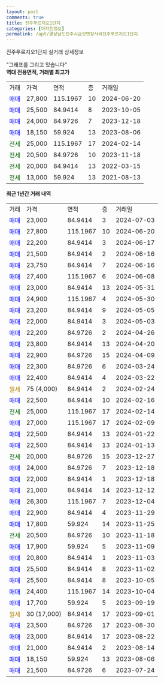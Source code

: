 ```yaml
---
layout: post
comments: true
title: 진주푸르지오1단지
categories: [아파트정보]
permalink: /apt/경상남도진주시금산면장사리진주푸르지오1단지
---
```


진주푸르지오1단지 실거래 상세정보

<script type="text/javascript">
  google.charts.load('current', {'packages':['line', 'corechart']});
  google.charts.setOnLoadCallback(drawChart);

  function drawChart() {
    var data = new google.visualization.DataTable();
    data.addColumn('date', '거래일');
    data.addColumn('number', "매매");
    data.addColumn('number', "전세");
    data.addColumn('number', "전매");

    data.addRows([[new Date(Date.parse("2024-07-03")), 23000, null, null], [new Date(Date.parse("2024-06-20")), 27800, null, null], [new Date(Date.parse("2024-06-17")), 22200, null, null], [new Date(Date.parse("2024-06-16")), 21500, null, null], [new Date(Date.parse("2024-06-16")), 23750, null, null], [new Date(Date.parse("2024-06-08")), 27400, null, null], [new Date(Date.parse("2024-05-31")), 23000, null, null], [new Date(Date.parse("2024-05-30")), 24900, null, null], [new Date(Date.parse("2024-05-05")), 23200, null, null], [new Date(Date.parse("2024-05-03")), 22000, null, null], [new Date(Date.parse("2024-04-26")), 22200, null, null], [new Date(Date.parse("2024-04-20")), 23800, null, null], [new Date(Date.parse("2024-04-09")), 22900, null, null], [new Date(Date.parse("2024-03-24")), 22300, null, null], [new Date(Date.parse("2024-03-22")), 22400, null, null], [new Date(Date.parse("2024-02-24")), null, null, null], [new Date(Date.parse("2024-02-16")), 22500, null, null], [new Date(Date.parse("2024-02-14")), null, 25000, null], [new Date(Date.parse("2024-02-09")), 27000, null, null], [new Date(Date.parse("2024-01-22")), 22500, null, null], [new Date(Date.parse("2024-01-13")), 22500, null, null], [new Date(Date.parse("2023-12-27")), null, 20000, null], [new Date(Date.parse("2023-12-18")), 24000, null, null], [new Date(Date.parse("2023-12-18")), 22000, null, null], [new Date(Date.parse("2023-12-12")), 21000, null, null], [new Date(Date.parse("2023-12-04")), 26300, null, null], [new Date(Date.parse("2023-11-29")), 22900, null, null], [new Date(Date.parse("2023-11-25")), 17800, null, null], [new Date(Date.parse("2023-11-18")), null, 20500, null], [new Date(Date.parse("2023-11-09")), 17900, null, null], [new Date(Date.parse("2023-11-03")), 20800, null, null], [new Date(Date.parse("2023-11-02")), 25500, null, null], [new Date(Date.parse("2023-10-05")), 25500, null, null], [new Date(Date.parse("2023-10-04")), 24400, null, null], [new Date(Date.parse("2023-09-19")), 17700, null, null], [new Date(Date.parse("2023-09-01")), null, null, null], [new Date(Date.parse("2023-08-30")), 23500, null, null], [new Date(Date.parse("2023-08-22")), 23000, null, null], [new Date(Date.parse("2023-08-14")), 21000, null, null], [new Date(Date.parse("2023-08-06")), 18150, null, null], [new Date(Date.parse("2023-07-24")), 21500, null, null]]);

    var options = {
      hAxis: {
        format: 'yyyy/MM/dd'
      },    
      lineWidth: 0,
      pointsVisible: true,    
      title: '최근 1년간 유형별 실거래가 분포',
      legend: { position: 'bottom' }
    };

    var formatter = new google.visualization.NumberFormat({pattern:'###,###'} );
    formatter.format(data, 1);
    formatter.format(data, 2);
    
    setTimeout(function() {
        var chart = new google.visualization.LineChart(document.getElementById('columnchart_material'));
        chart.draw(data, (options));
        document.getElementById('loading').style.display = 'none';
    }, 200);
  }
</script>


<div id="loading" style="z-index:20; display: block; margin-left: 0px">"그래프를 그리고 있습니다"</div>
<div id="columnchart_material" style="width: 95%; margin-left: 0px; display: block"></div>
<!-- contents start -->
<b>역대 전용면적, 거래별 최고가</b>
<table class="sortable">
    <tr>
      <td>거래</td>
      <td>가격</td>
      <td>면적</td>
      <td>층</td>
      <td>거래일</td>
    </tr>
        <tr>
          <td><a style="color: blue">매매</a></td>
          <td>27,800</td>
          <td>115.1967</td>
          <td>10</td>
          <td>2024-06-20</td>
        </tr>            <tr>
          <td><a style="color: blue">매매</a></td>
          <td>25,500</td>
          <td>84.9414</td>
          <td>8</td>
          <td>2023-10-05</td>
        </tr>            <tr>
          <td><a style="color: blue">매매</a></td>
          <td>24,000</td>
          <td>84.9726</td>
          <td>7</td>
          <td>2023-12-18</td>
        </tr>            <tr>
          <td><a style="color: blue">매매</a></td>
          <td>18,150</td>
          <td>59.924</td>
          <td>13</td>
          <td>2023-08-06</td>
        </tr>        
        <tr>
              <td><a style="color: darkgreen">전세</a></td>
              <td>25,000</td>
              <td>115.1967</td>
              <td>17</td>
              <td>2024-02-14</td>
            </tr>            <tr>
              <td><a style="color: darkgreen">전세</a></td>
              <td>20,500</td>
              <td>84.9726</td>
              <td>10</td>
              <td>2023-11-18</td>
            </tr>            <tr>
              <td><a style="color: darkgreen">전세</a></td>
              <td>20,000</td>
              <td>84.9414</td>
              <td>13</td>
              <td>2022-03-15</td>
            </tr>            <tr>
              <td><a style="color: darkgreen">전세</a></td>
              <td>13,000</td>
              <td>59.924</td>
              <td>13</td>
              <td>2021-08-13</td>
            </tr>        
    
</table>

<b>최근 1년간 거래 내역</b>

<table class="sortable">
    <tr>
      <td>거래</td>
      <td>가격</td>
      <td>면적</td>
      <td>층</td>
      <td>거래일</td>
    </tr>
    <tr>
      <td><a style="color: blue">매매</a></td>
      <td>23,000</td>
      <td>84.9414</td>
      <td>3</td>
      <td>2024-07-03</td>
    </tr>          <tr>
      <td><a style="color: blue">매매</a></td>
      <td>27,800</td>
      <td>115.1967</td>
      <td>10</td>
      <td>2024-06-20</td>
    </tr>          <tr>
      <td><a style="color: blue">매매</a></td>
      <td>22,200</td>
      <td>84.9414</td>
      <td>3</td>
      <td>2024-06-17</td>
    </tr>          <tr>
      <td><a style="color: blue">매매</a></td>
      <td>21,500</td>
      <td>84.9414</td>
      <td>2</td>
      <td>2024-06-16</td>
    </tr>          <tr>
      <td><a style="color: blue">매매</a></td>
      <td>23,750</td>
      <td>84.9414</td>
      <td>7</td>
      <td>2024-06-16</td>
    </tr>          <tr>
      <td><a style="color: blue">매매</a></td>
      <td>27,400</td>
      <td>115.1967</td>
      <td>6</td>
      <td>2024-06-08</td>
    </tr>          <tr>
      <td><a style="color: blue">매매</a></td>
      <td>23,000</td>
      <td>84.9414</td>
      <td>13</td>
      <td>2024-05-31</td>
    </tr>          <tr>
      <td><a style="color: blue">매매</a></td>
      <td>24,900</td>
      <td>115.1967</td>
      <td>4</td>
      <td>2024-05-30</td>
    </tr>          <tr>
      <td><a style="color: blue">매매</a></td>
      <td>23,200</td>
      <td>84.9414</td>
      <td>9</td>
      <td>2024-05-05</td>
    </tr>          <tr>
      <td><a style="color: blue">매매</a></td>
      <td>22,000</td>
      <td>84.9414</td>
      <td>3</td>
      <td>2024-05-03</td>
    </tr>          <tr>
      <td><a style="color: blue">매매</a></td>
      <td>22,200</td>
      <td>84.9726</td>
      <td>2</td>
      <td>2024-04-26</td>
    </tr>          <tr>
      <td><a style="color: blue">매매</a></td>
      <td>23,800</td>
      <td>84.9414</td>
      <td>13</td>
      <td>2024-04-20</td>
    </tr>          <tr>
      <td><a style="color: blue">매매</a></td>
      <td>22,900</td>
      <td>84.9726</td>
      <td>15</td>
      <td>2024-04-09</td>
    </tr>          <tr>
      <td><a style="color: blue">매매</a></td>
      <td>22,300</td>
      <td>84.9726</td>
      <td>6</td>
      <td>2024-03-24</td>
    </tr>          <tr>
      <td><a style="color: blue">매매</a></td>
      <td>22,400</td>
      <td>84.9414</td>
      <td>4</td>
      <td>2024-03-22</td>
    </tr>          <tr>
      <td><a style="color: darkgoldenrod">월세</a></td>
      <td>75 (4,000)</td>
      <td>84.9414</td>
      <td>2</td>
      <td>2024-02-24</td>
    </tr>          <tr>
      <td><a style="color: blue">매매</a></td>
      <td>22,500</td>
      <td>84.9414</td>
      <td>10</td>
      <td>2024-02-16</td>
    </tr>          <tr>
      <td><a style="color: darkgreen">전세</a></td>
      <td>25,000</td>
      <td>115.1967</td>
      <td>17</td>
      <td>2024-02-14</td>
    </tr>          <tr>
      <td><a style="color: blue">매매</a></td>
      <td>27,000</td>
      <td>115.1967</td>
      <td>17</td>
      <td>2024-02-09</td>
    </tr>          <tr>
      <td><a style="color: blue">매매</a></td>
      <td>22,500</td>
      <td>84.9414</td>
      <td>13</td>
      <td>2024-01-22</td>
    </tr>          <tr>
      <td><a style="color: blue">매매</a></td>
      <td>22,500</td>
      <td>84.9414</td>
      <td>13</td>
      <td>2024-01-13</td>
    </tr>          <tr>
      <td><a style="color: darkgreen">전세</a></td>
      <td>20,000</td>
      <td>84.9726</td>
      <td>15</td>
      <td>2023-12-27</td>
    </tr>          <tr>
      <td><a style="color: blue">매매</a></td>
      <td>24,000</td>
      <td>84.9726</td>
      <td>7</td>
      <td>2023-12-18</td>
    </tr>          <tr>
      <td><a style="color: blue">매매</a></td>
      <td>22,000</td>
      <td>84.9414</td>
      <td>1</td>
      <td>2023-12-18</td>
    </tr>          <tr>
      <td><a style="color: blue">매매</a></td>
      <td>21,000</td>
      <td>84.9414</td>
      <td>14</td>
      <td>2023-12-12</td>
    </tr>          <tr>
      <td><a style="color: blue">매매</a></td>
      <td>26,300</td>
      <td>115.1967</td>
      <td>7</td>
      <td>2023-12-04</td>
    </tr>          <tr>
      <td><a style="color: blue">매매</a></td>
      <td>22,900</td>
      <td>84.9414</td>
      <td>4</td>
      <td>2023-11-29</td>
    </tr>          <tr>
      <td><a style="color: blue">매매</a></td>
      <td>17,800</td>
      <td>59.924</td>
      <td>14</td>
      <td>2023-11-25</td>
    </tr>          <tr>
      <td><a style="color: darkgreen">전세</a></td>
      <td>20,500</td>
      <td>84.9726</td>
      <td>10</td>
      <td>2023-11-18</td>
    </tr>          <tr>
      <td><a style="color: blue">매매</a></td>
      <td>17,900</td>
      <td>59.924</td>
      <td>5</td>
      <td>2023-11-09</td>
    </tr>          <tr>
      <td><a style="color: blue">매매</a></td>
      <td>20,800</td>
      <td>84.9414</td>
      <td>1</td>
      <td>2023-11-03</td>
    </tr>          <tr>
      <td><a style="color: blue">매매</a></td>
      <td>25,500</td>
      <td>84.9414</td>
      <td>8</td>
      <td>2023-11-02</td>
    </tr>          <tr>
      <td><a style="color: blue">매매</a></td>
      <td>25,500</td>
      <td>84.9414</td>
      <td>8</td>
      <td>2023-10-05</td>
    </tr>          <tr>
      <td><a style="color: blue">매매</a></td>
      <td>24,400</td>
      <td>115.1967</td>
      <td>14</td>
      <td>2023-10-04</td>
    </tr>          <tr>
      <td><a style="color: blue">매매</a></td>
      <td>17,700</td>
      <td>59.924</td>
      <td>5</td>
      <td>2023-09-19</td>
    </tr>          <tr>
      <td><a style="color: darkgoldenrod">월세</a></td>
      <td>30 (17,000)</td>
      <td>84.9414</td>
      <td>17</td>
      <td>2023-09-01</td>
    </tr>          <tr>
      <td><a style="color: blue">매매</a></td>
      <td>23,500</td>
      <td>84.9726</td>
      <td>17</td>
      <td>2023-08-30</td>
    </tr>          <tr>
      <td><a style="color: blue">매매</a></td>
      <td>23,000</td>
      <td>84.9414</td>
      <td>17</td>
      <td>2023-08-22</td>
    </tr>          <tr>
      <td><a style="color: blue">매매</a></td>
      <td>21,000</td>
      <td>84.9414</td>
      <td>2</td>
      <td>2023-08-14</td>
    </tr>          <tr>
      <td><a style="color: blue">매매</a></td>
      <td>18,150</td>
      <td>59.924</td>
      <td>13</td>
      <td>2023-08-06</td>
    </tr>          <tr>
      <td><a style="color: blue">매매</a></td>
      <td>21,500</td>
      <td>84.9726</td>
      <td>6</td>
      <td>2023-07-24</td>
    </tr>      </table>
<!-- contents end -->    

